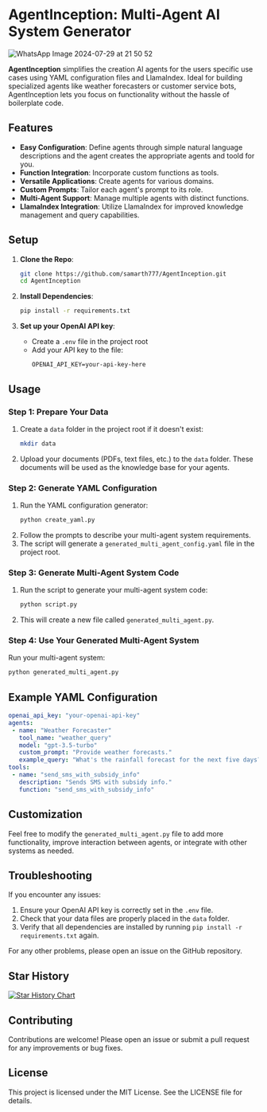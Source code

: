 # AgentInception: Multi-Agent AI System Generator

![WhatsApp Image 2024-07-29 at 21 50 52](https://github.com/user-attachments/assets/23515372-6d65-47a6-b83b-6782306ce625)

**AgentInception** simplifies the creation AI agents for the users specific use cases using YAML configuration files and LlamaIndex. Ideal for building specialized agents like weather forecasters or customer service bots, AgentInception lets you focus on functionality without the hassle of boilerplate code.

## Features

- **Easy Configuration**: Define agents through simple natural language descriptions and the agent creates the appropriate agents and toold for you.
- **Function Integration**: Incorporate custom functions as tools.
- **Versatile Applications**: Create agents for various domains.
- **Custom Prompts**: Tailor each agent's prompt to its role.
- **Multi-Agent Support**: Manage multiple agents with distinct functions.
- **LlamaIndex Integration**: Utilize LlamaIndex for improved knowledge management and query capabilities.


## Setup

1. **Clone the Repo**:
   ```bash
   git clone https://github.com/samarth777/AgentInception.git
   cd AgentInception
   ```

2. **Install Dependencies**:
   ```bash
   pip install -r requirements.txt
   ```

3. **Set up your OpenAI API key**:
   - Create a `.env` file in the project root
   - Add your API key to the file:
     ```
     OPENAI_API_KEY=your-api-key-here
     ```

## Usage

### Step 1: Prepare Your Data

1. Create a `data` folder in the project root if it doesn't exist:
   ```bash
   mkdir data
   ```
2. Upload your documents (PDFs, text files, etc.) to the `data` folder. These documents will be used as the knowledge base for your agents.

### Step 2: Generate YAML Configuration

1. Run the YAML configuration generator:
   ```bash
   python create_yaml.py
   ```
2. Follow the prompts to describe your multi-agent system requirements.
3. The script will generate a `generated_multi_agent_config.yaml` file in the project root.

### Step 3: Generate Multi-Agent System Code

1. Run the script to generate your multi-agent system code:
   ```bash
   python script.py
   ```
2. This will create a new file called `generated_multi_agent.py`.

### Step 4: Use Your Generated Multi-Agent System

Run your multi-agent system:
```bash
python generated_multi_agent.py
```

## Example YAML Configuration

```yaml
openai_api_key: "your-openai-api-key"
agents:
 - name: "Weather Forecaster"
   tool_name: "weather_query"
   model: "gpt-3.5-turbo"
   custom_prompt: "Provide weather forecasts."
   example_query: "What's the rainfall forecast for the next five days?"
tools:
 - name: "send_sms_with_subsidy_info"
   description: "Sends SMS with subsidy info."
   function: "send_sms_with_subsidy_info"
```

## Customization

Feel free to modify the `generated_multi_agent.py` file to add more functionality, improve interaction between agents, or integrate with other systems as needed.

## Troubleshooting

If you encounter any issues:
1. Ensure your OpenAI API key is correctly set in the `.env` file.
2. Check that your data files are properly placed in the `data` folder.
3. Verify that all dependencies are installed by running `pip install -r requirements.txt` again.

For any other problems, please open an issue on the GitHub repository.

## Star History

[![Star History Chart](https://api.star-history.com/svg?repos=samarth777/AgentInception&type=Date)](https://star-history.com/#samarth777/AgentInception&Date)
## Contributing

Contributions are welcome! Please open an issue or submit a pull request for any improvements or bug fixes.

## License

This project is licensed under the MIT License. See the LICENSE file for details.

